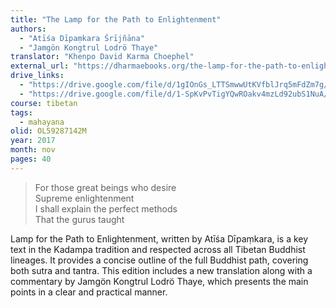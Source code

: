 ```yaml
---
title: "The Lamp for the Path to Enlightenment"
authors:
  - "Atīśa Dīpaṃkara Śrījñāna"
  - "Jamgön Kongtrul Lodrö Thaye"
translator: "Khenpo David Karma Choephel"
external_url: "https://dharmaebooks.org/the-lamp-for-the-path-to-enlightenment/"
drive_links:
  - "https://drive.google.com/file/d/1gIOnGs_LTTSmwwUtKVfblJrq5mFdZm7g/view?usp=drivesdk"
  - "https://drive.google.com/file/d/1-SpKvPvTigYQwROakv4mzLd92ubS1NuA/view?usp=drivesdk"
course: tibetan
tags:
  - mahayana
olid: OL59287142M
year: 2017
month: nov
pages: 40
---
```


> For those great beings who desire  
Supreme enlightenment  
I shall explain the perfect methods  
That the gurus taught  

Lamp for the Path to Enlightenment, written by Atīśa Dīpaṃkara, is a key text in the Kadampa tradition and respected across all Tibetan Buddhist lineages. It provides a concise outline of the full Buddhist path, covering both sutra and tantra. This edition includes a new translation along with a commentary by Jamgön Kongtrul Lodrö Thaye, which presents the main points in a clear and practical manner.